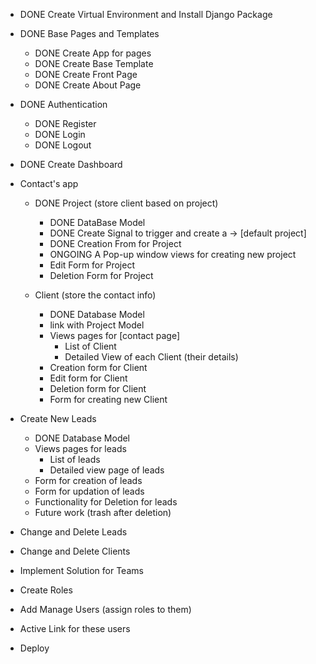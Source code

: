 - DONE Create Virtual Environment and Install Django Package

- DONE Base Pages and Templates
    - DONE Create App for pages
    - DONE Create Base Template
    - DONE Create Front Page
    - DONE Create About Page

- DONE Authentication
    - DONE Register
    - DONE Login
    - DONE Logout

- DONE Create Dashboard

- Contact's app
    - DONE Project (store client based on project)
        - DONE DataBase Model
        - DONE Create Signal to trigger and create a -> [default project]
        - DONE Creation From for Project
        - ONGOING A Pop-up window views for creating new project
        - Edit Form for Project
        - Deletion Form for Project
        

    - Client (store the contact info)
        - DONE Database Model
        - link with Project Model
        - Views pages for [contact page]
            - List of Client
            - Detailed View of each Client (their details)
        - Creation form for Client
        - Edit form for Client
        - Deletion form for Client
        - Form for creating new Client


- Create New Leads
    - DONE Database Model
    - Views pages for leads
        - List of leads
        - Detailed view page of leads
    - Form for creation of leads
    - Form for updation of leads
    - Functionality for Deletion for leads 
    - Future work (trash after deletion)

- Change and Delete Leads

- Change and Delete Clients

- Implement Solution for Teams

- Create Roles

- Add Manage Users (assign roles to them)

- Active Link for these users

- Deploy